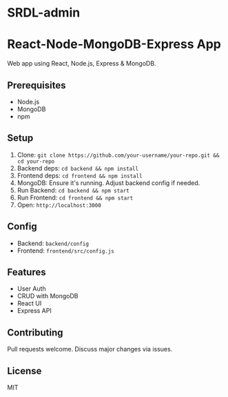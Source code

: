 # SRDL-admin
# React-Node-MongoDB-Express App

Web app using React, Node.js, Express & MongoDB.

## Prerequisites
- Node.js
- MongoDB
- npm

## Setup
1. Clone: `git clone https://github.com/your-username/your-repo.git && cd your-repo`
2. Backend deps: `cd backend && npm install`
3. Frontend deps: `cd frontend && npm install`
4. MongoDB: Ensure it's running. Adjust backend config if needed.
5. Run Backend: `cd backend && npm start`
6. Run Frontend: `cd frontend && npm start`
7. Open: `http://localhost:3000`

## Config
- Backend: `backend/config`
- Frontend: `frontend/src/config.js`

## Features
- User Auth
- CRUD with MongoDB
- React UI
- Express API

## Contributing
Pull requests welcome. Discuss major changes via issues.

## License
MIT
